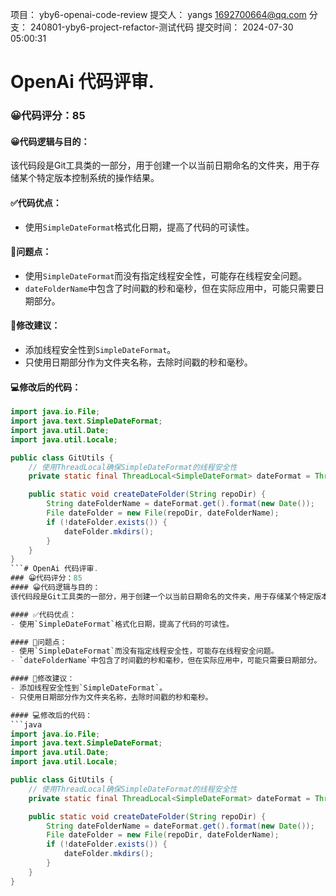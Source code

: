 项目： yby6-openai-code-review
提交人： yangs <1692700664@qq.com>
分支： 240801-yby6-project-refactor-测试代码
提交时间： 2024-07-30 05:00:31

# OpenAi 代码评审.
### 😀代码评分：85
#### 😀代码逻辑与目的：
该代码段是Git工具类的一部分，用于创建一个以当前日期命名的文件夹，用于存储某个特定版本控制系统的操作结果。

#### ✅代码优点：
- 使用`SimpleDateFormat`格式化日期，提高了代码的可读性。

#### 🤔问题点：
- 使用`SimpleDateFormat`而没有指定线程安全性，可能存在线程安全问题。
- `dateFolderName`中包含了时间戳的秒和毫秒，但在实际应用中，可能只需要日期部分。

#### 🎯修改建议：
- 添加线程安全性到`SimpleDateFormat`。
- 只使用日期部分作为文件夹名称，去除时间戳的秒和毫秒。

#### 💻修改后的代码：
```java
import java.io.File;
import java.text.SimpleDateFormat;
import java.util.Date;
import java.util.Locale;

public class GitUtils {
    // 使用ThreadLocal确保SimpleDateFormat的线程安全性
    private static final ThreadLocal<SimpleDateFormat> dateFormat = ThreadLocal.withInitial(() -> new SimpleDateFormat("yyyy-MM-dd", Locale.US));

    public static void createDateFolder(String repoDir) {
        String dateFolderName = dateFormat.get().format(new Date());
        File dateFolder = new File(repoDir, dateFolderName);
        if (!dateFolder.exists()) {
            dateFolder.mkdirs();
        }
    }
}
```# OpenAi 代码评审.
### 😀代码评分：85
#### 😀代码逻辑与目的：
该代码段是Git工具类的一部分，用于创建一个以当前日期命名的文件夹，用于存储某个特定版本控制系统的操作结果。

#### ✅代码优点：
- 使用`SimpleDateFormat`格式化日期，提高了代码的可读性。

#### 🤔问题点：
- 使用`SimpleDateFormat`而没有指定线程安全性，可能存在线程安全问题。
- `dateFolderName`中包含了时间戳的秒和毫秒，但在实际应用中，可能只需要日期部分。

#### 🎯修改建议：
- 添加线程安全性到`SimpleDateFormat`。
- 只使用日期部分作为文件夹名称，去除时间戳的秒和毫秒。

#### 💻修改后的代码：
```java
import java.io.File;
import java.text.SimpleDateFormat;
import java.util.Date;
import java.util.Locale;

public class GitUtils {
    // 使用ThreadLocal确保SimpleDateFormat的线程安全性
    private static final ThreadLocal<SimpleDateFormat> dateFormat = ThreadLocal.withInitial(() -> new SimpleDateFormat("yyyy-MM-dd", Locale.US));

    public static void createDateFolder(String repoDir) {
        String dateFolderName = dateFormat.get().format(new Date());
        File dateFolder = new File(repoDir, dateFolderName);
        if (!dateFolder.exists()) {
            dateFolder.mkdirs();
        }
    }
}
```